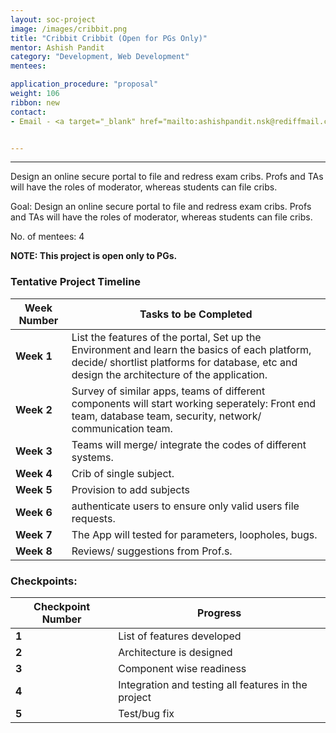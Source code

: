 ```yaml
---
layout: soc-project
image: /images/cribbit.png
title: "Cribbit Cribbit (Open for PGs Only)"
mentor: Ashish Pandit
category: "Development, Web Development"
mentees:

application_procedure: "proposal" 
weight: 106
ribbon: new
contact:
- Email - <a target="_blank" href="mailto:ashishpandit.nsk@rediffmail.com">ashishpandit.nsk@rediffmail.com</a>


---
```


---

Design an online secure portal to file and redress exam cribs. Profs and TAs will have the roles of moderator, whereas students can file cribs.

<!--break-->

Goal: Design an online secure portal to file and redress exam cribs. Profs and TAs will have the roles of moderator, whereas students can file cribs.

No. of mentees: 4

**NOTE: This project is open only to PGs.**

<!--break-->

<!--break-->
### Tentative Project Timeline

|Week Number  | Tasks to be Completed|
|--- | --- | 
|**Week 1** |List the features of the portal, Set up the Environment and learn the basics of each platform, decide/ shortlist platforms for database, etc and design the architecture of the application.|
|**Week 2** |Survey of similar apps, teams of different components will start working seperately: Front end team, database team, security, network/ communication team.|
|**Week 3** | Teams will merge/ integrate the codes of different systems.|
|**Week 4** | Crib of single subject.|
|**Week 5** | Provision to add subjects|
|**Week 6** | authenticate users to ensure only valid users file requests.|
|**Week 7** | The App will tested for parameters, loopholes, bugs.|
|**Week 8** | Reviews/ suggestions from Prof.s.|


### Checkpoints:
<!--break-->

|Checkpoint Number  | Progress|
|--- | --- | 
|**1** |List of features developed|
|**2** |Architecture is designed|
|**3** |Component wise readiness|
|**4** |Integration and testing all features in the project|
|**5** |Test/bug fix|

<!--break-->
